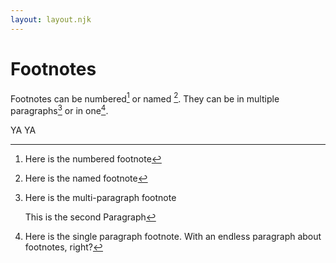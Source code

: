 ```yaml
---
layout: layout.njk
---
```

# Footnotes

Footnotes can be numbered[^1] or named [^named].
They can be in multiple paragraphs[^2] or in one[^3].

YA YA

[^1]: Here is the numbered footnote
[^named]: Here is the named footnote
[^2]:
    Here is the multi-paragraph footnote

    This is the second Paragraph
[^3]: Here is the single paragraph footnote.
With an endless paragraph about footnotes, right?
[^5]: unused footnotes are not rendered